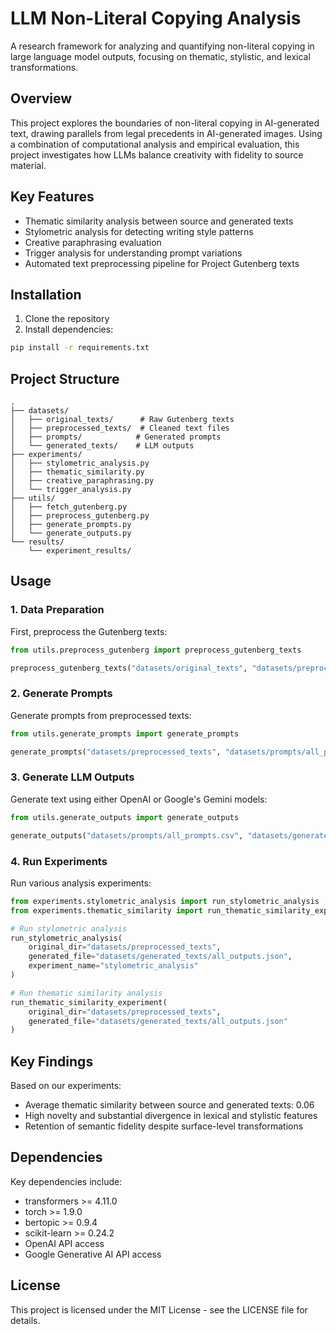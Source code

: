 # LLM Non-Literal Copying Analysis

A research framework for analyzing and quantifying non-literal copying in large language model outputs, focusing on thematic, stylistic, and lexical transformations.

## Overview

This project explores the boundaries of non-literal copying in AI-generated text, drawing parallels from legal precedents in AI-generated images. Using a combination of computational analysis and empirical evaluation, this project investigates how LLMs balance creativity with fidelity to source material.

## Key Features

- Thematic similarity analysis between source and generated texts
- Stylometric analysis for detecting writing style patterns
- Creative paraphrasing evaluation
- Trigger analysis for understanding prompt variations
- Automated text preprocessing pipeline for Project Gutenberg texts

## Installation

1. Clone the repository
2. Install dependencies:

```bash
pip install -r requirements.txt
```

## Project Structure

```
.
├── datasets/
│   ├── original_texts/      # Raw Gutenberg texts
│   ├── preprocessed_texts/  # Cleaned text files
│   ├── prompts/            # Generated prompts
│   └── generated_texts/    # LLM outputs
├── experiments/
│   ├── stylometric_analysis.py
│   ├── thematic_similarity.py
│   ├── creative_paraphrasing.py
│   └── trigger_analysis.py
├── utils/
│   ├── fetch_gutenberg.py
│   ├── preprocess_gutenberg.py
│   ├── generate_prompts.py
│   └── generate_outputs.py
└── results/
    └── experiment_results/
```

## Usage

### 1. Data Preparation

First, preprocess the Gutenberg texts:

```python
from utils.preprocess_gutenberg import preprocess_gutenberg_texts

preprocess_gutenberg_texts("datasets/original_texts", "datasets/preprocessed_texts")
```

### 2. Generate Prompts

Generate prompts from preprocessed texts:

```python
from utils.generate_prompts import generate_prompts

generate_prompts("datasets/preprocessed_texts", "datasets/prompts/all_prompts.csv")
```

### 3. Generate LLM Outputs

Generate text using either OpenAI or Google's Gemini models:

```python
from utils.generate_outputs import generate_outputs

generate_outputs("datasets/prompts/all_prompts.csv", "datasets/generated_texts/all_outputs.json")
```

### 4. Run Experiments

Run various analysis experiments:

```python
from experiments.stylometric_analysis import run_stylometric_analysis
from experiments.thematic_similarity import run_thematic_similarity_experiment

# Run stylometric analysis
run_stylometric_analysis(
    original_dir="datasets/preprocessed_texts",
    generated_file="datasets/generated_texts/all_outputs.json",
    experiment_name="stylometric_analysis"
)

# Run thematic similarity analysis
run_thematic_similarity_experiment(
    original_dir="datasets/preprocessed_texts",
    generated_file="datasets/generated_texts/all_outputs.json"
)
```

## Key Findings

Based on our experiments:
- Average thematic similarity between source and generated texts: 0.06
- High novelty and substantial divergence in lexical and stylistic features
- Retention of semantic fidelity despite surface-level transformations

## Dependencies

Key dependencies include:
- transformers >= 4.11.0
- torch >= 1.9.0
- bertopic >= 0.9.4
- scikit-learn >= 0.24.2
- OpenAI API access
- Google Generative AI API access

## License

This project is licensed under the MIT License - see the LICENSE file for details.

